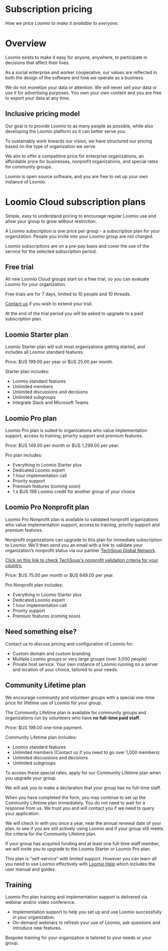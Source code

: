 # Subscription pricing
_How we price Loomio to make it available to everyone._

# Overview
Loomio exists to make it easy for anyone, anywhere, to participate in decisions that affect their lives.

As a social enterprise and worker cooperative, our values are reflected in both the design of the software and how we operate as a business.

We do not monetize your data or attention. We will never sell your data or use it for advertising purposes. You own your own content and you are free to export your data at any time.

## Inclusive pricing model
Our goal is to provide Loomio to as many people as possible, while also developing the Loomio platform so it can better serve you.

To sustainably work towards our vision, we have structured our pricing based on the type of organization we serve.

We aim to offer a competitive price for enterprise organizations, an affordable price for businesses, nonprofit organizations, and special rates for community groups.

Loomio is open source software, and you are free to set up your own instance of Loomio.

# Loomio Cloud subscription plans
Simple, easy to understand pricing to encourage regular Loomio use and allow your group to grow without restriction.  

A Loomio subscription is one price per group - a subscription plan for your organization. People you invite into your Loomio group are not charged.

Loomio subscriptions are on a pre-pay basis and cover the use of the service for the selected subscription period.

## Free trial
All new Loomio Cloud groups start on a free trial, so you can evaluate Loomio for your organization.

Free trials are for 7 days, limited to 10 people and 10 threads.

[Contact us](https://www.loomio.com/contact) if you wish to extend your trial.

At the end of the trial period you will be asked to upgrade to a paid subscription plan.

## Loomio Starter plan
Loomio Starter plan will suit most organizations getting started, and includes all Loomio standard features.

Price: $US 199.00 per year or $US 25.00 per month.

Starter plan includes:
- Loomio standard features
- Unlimited members
- Unlimited discussions and decisions
- Unlimited subgroups
- Integrate Slack and Microsoft Teams

## Loomio Pro plan
Loomio Pro plan is suited to organizations who value implementation support, access to training, priority support and premium features.

Price: $US 149.00 per month or $US 1,299.00 per year.

Pro plan includes:
- Everything in Loomio Starter plus
- Dedicated Loomio expert
- 1 hour implementation call
- Priority support
- Premium features (coming soon)
- 1 x $US 199 Loomio credit for another group of your choice

## Loomio Pro Nonprofit plan
Loomio Pro Nonprofit plan is available to validated nonprofit organizations who value implementation support, access to training, priority support and premium features.

Nonprofit organizations can upgrade to this plan for immediate subscription to Loomio. We'll then send you an email with a link to validate your organization’s nonprofit status via our partner [TechSoup Global Network](https://www.techsoup.org/).

[Click on this link to check TechSoup's nonprofit validation criteria for your country.](https://www.techsoup.global/techsoup-local-ngo-definitions)

Price: $US 75.00 per month or $US 649.00 per year.

Pro Nonprofit plan includes:
- Everything in Loomio Starter plus
- Dedicated Loomio expert
- 1 hour implementation call
- Priority support
- Premium features (coming soon)

## Need something else?
Contact us to discuss pricing and configuration of Loomio for:
- Custom domain and custom branding
- Multiple Loomio groups or very large groups (over 3,000 people)
- Private host service. Your own instance of Loomio running on a server and location of your choice, tailored to your needs.

## Community Lifetime plan
We encourage community and volunteer groups with a special one-time price for lifetime use of Loomio for your group.

The Community Lifetime plan is available for community groups and organizations run by volunteers who have **no full-time paid staff**.

Price: $US 199.00 one-time payment.

Community Lifetime plan includes:
- Loomio standard features
- Unlimited members (Contact us if you need to go over 1,000 members)
- Unlimited discussions and decisions
- Unlimited subgroups

To access these special rates, apply for our Community Lifetime plan when you upgrade your group.

We will ask you to make a declaration that your group has no full-time staff.

When you have completed the form, you may continue to set up the Community Lifetime plan immediately. You do not need to wait for a response from us. We trust you and will contact you if we need to query your application.

We will check in with you once a year, near the annual renewal date of your plan, to see if you are still actively using Loomio and if your group still meets the criteria for the Community Lifetime plan.

If your group has acquired funding and at least one full-time staff member, we will invite you to upgrade to the Loomio Starter or Loomio Pro plan.

This plan is “self-service” with limited support. However you can learn all you need to use Loomio effectively with [Loomio Help](https://help.loomio.org) which includes the user manual and guides.

## Training
Loomio Pro plan training and implementation support is delivered via webinar and/or video conference.

- Implementation support to help you set up and use Loomio successfully in your organization.
- On-demand webinars to refresh your use of Loomio, ask questions and introduce new features.

Bespoke training for your organization is tailored to your needs or your group.

